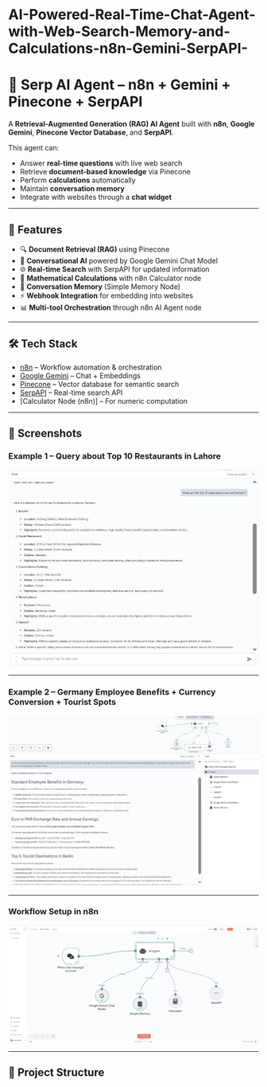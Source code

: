 # AI-Powered-Real-Time-Chat-Agent-with-Web-Search-Memory-and-Calculations-n8n-Gemini-SerpAPI-
# 🤖 Serp AI Agent – n8n + Gemini + Pinecone + SerpAPI

A **Retrieval-Augmented Generation (RAG) AI Agent** built with **n8n**, **Google Gemini**, **Pinecone Vector Database**, and **SerpAPI**.  

This agent can:  
- Answer **real-time questions** with live web search  
- Retrieve **document-based knowledge** via Pinecone  
- Perform **calculations** automatically  
- Maintain **conversation memory**  
- Integrate with websites through a **chat widget**  

---

## 🌟 Features
- 🔍 **Document Retrieval (RAG)** using Pinecone  
- 💬 **Conversational AI** powered by Google Gemini Chat Model  
- 🌐 **Real-time Search** with SerpAPI for updated information  
- 🧮 **Mathematical Calculations** with n8n Calculator node  
- 🧠 **Conversation Memory** (Simple Memory Node)  
- ⚡ **Webhook Integration** for embedding into websites  
- 📊 **Multi-tool Orchestration** through n8n AI Agent node  

---

## 🛠️ Tech Stack
- [n8n](https://n8n.io/) – Workflow automation & orchestration  
- [Google Gemini](https://ai.google.dev/) – Chat + Embeddings  
- [Pinecone](https://www.pinecone.io/) – Vector database for semantic search  
- [SerpAPI](https://serpapi.com/) – Real-time search API  
- [Calculator Node (n8n)] – For numeric computation  

---

## 📸 Screenshots  

### Example 1 – Query about Top 10 Restaurants in Lahore  
![Chat Answers](chatanswers.JPG)

---

### Example 2 – Germany Employee Benefits + Currency Conversion + Tourist Spots  
![Chat Answer 2](chatasnwer2.JPG)

---

### Workflow Setup in n8n  
![Serp AI Agent](Serp%20AI%20Agent.JPG)

---

## 📂 Project Structure
